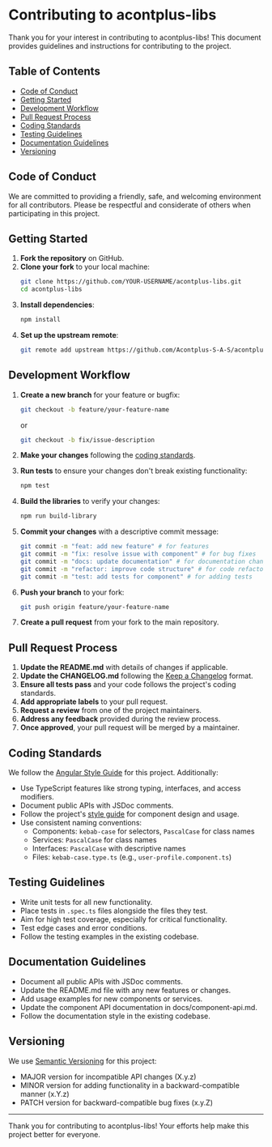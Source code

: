 # Contributing to acontplus-libs

Thank you for your interest in contributing to acontplus-libs! This document provides guidelines and instructions for contributing to the project.

## Table of Contents

- [Code of Conduct](#code-of-conduct)
- [Getting Started](#getting-started)
- [Development Workflow](#development-workflow)
- [Pull Request Process](#pull-request-process)
- [Coding Standards](#coding-standards)
- [Testing Guidelines](#testing-guidelines)
- [Documentation Guidelines](#documentation-guidelines)
- [Versioning](#versioning)

## Code of Conduct

We are committed to providing a friendly, safe, and welcoming environment for all contributors. Please be respectful and considerate of others when participating in this project.

## Getting Started

1. **Fork the repository** on GitHub.
2. **Clone your fork** to your local machine:
   ```bash
   git clone https://github.com/YOUR-USERNAME/acontplus-libs.git
   cd acontplus-libs
   ```
3. **Install dependencies**:
   ```bash
   npm install
   ```
4. **Set up the upstream remote**:
   ```bash
   git remote add upstream https://github.com/Acontplus-S-A-S/acontplus-libs.git
   ```

## Development Workflow

1. **Create a new branch** for your feature or bugfix:
   ```bash
   git checkout -b feature/your-feature-name
   ```
   or
   ```bash
   git checkout -b fix/issue-description
   ```

2. **Make your changes** following the [coding standards](#coding-standards).

3. **Run tests** to ensure your changes don't break existing functionality:
   ```bash
   npm test
   ```

4. **Build the libraries** to verify your changes:
   ```bash
   npm run build-library
   ```

5. **Commit your changes** with a descriptive commit message:
   ```bash
   git commit -m "feat: add new feature" # for features
   git commit -m "fix: resolve issue with component" # for bug fixes
   git commit -m "docs: update documentation" # for documentation changes
   git commit -m "refactor: improve code structure" # for code refactoring
   git commit -m "test: add tests for component" # for adding tests
   ```

6. **Push your branch** to your fork:
   ```bash
   git push origin feature/your-feature-name
   ```

7. **Create a pull request** from your fork to the main repository.

## Pull Request Process

1. **Update the README.md** with details of changes if applicable.
2. **Update the CHANGELOG.md** following the [Keep a Changelog](https://keepachangelog.com/) format.
3. **Ensure all tests pass** and your code follows the project's coding standards.
4. **Add appropriate labels** to your pull request.
5. **Request a review** from one of the project maintainers.
6. **Address any feedback** provided during the review process.
7. **Once approved**, your pull request will be merged by a maintainer.

## Coding Standards

We follow the [Angular Style Guide](https://angular.io/guide/styleguide) for this project. Additionally:

- Use TypeScript features like strong typing, interfaces, and access modifiers.
- Document public APIs with JSDoc comments.
- Follow the project's [style guide](docs/style-guide.md) for component design and usage.
- Use consistent naming conventions:
  - Components: `kebab-case` for selectors, `PascalCase` for class names
  - Services: `PascalCase` for class names
  - Interfaces: `PascalCase` with descriptive names
  - Files: `kebab-case.type.ts` (e.g., `user-profile.component.ts`)

## Testing Guidelines

- Write unit tests for all new functionality.
- Place tests in `.spec.ts` files alongside the files they test.
- Aim for high test coverage, especially for critical functionality.
- Test edge cases and error conditions.
- Follow the testing examples in the existing codebase.

## Documentation Guidelines

- Document all public APIs with JSDoc comments.
- Update the README.md file with any new features or changes.
- Add usage examples for new components or services.
- Update the component API documentation in docs/component-api.md.
- Follow the documentation style in the existing codebase.

## Versioning

We use [Semantic Versioning](https://semver.org/) for this project:

- MAJOR version for incompatible API changes (X.y.z)
- MINOR version for adding functionality in a backward-compatible manner (x.Y.z)
- PATCH version for backward-compatible bug fixes (x.y.Z)

---

Thank you for contributing to acontplus-libs! Your efforts help make this project better for everyone.